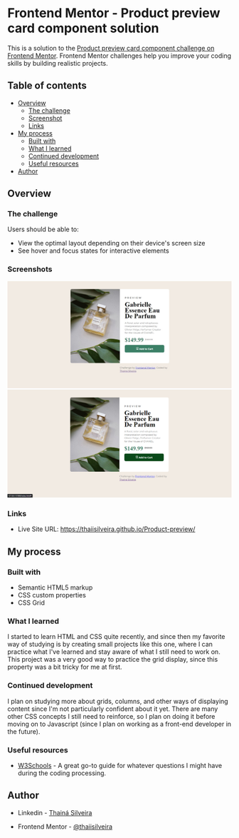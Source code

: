 # Frontend Mentor - Product preview card component solution

This is a solution to the [Product preview card component challenge on Frontend Mentor](https://www.frontendmentor.io/challenges/product-preview-card-component-GO7UmttRfa). Frontend Mentor challenges help you improve your coding skills by building realistic projects.

## Table of contents

- [Overview](#overview)
  - [The challenge](#the-challenge)
  - [Screenshot](#screenshot)
  - [Links](#links)
- [My process](#my-process)
  - [Built with](#built-with)
  - [What I learned](#what-i-learned)
  - [Continued development](#continued-development)
  - [Useful resources](#useful-resources)
- [Author](#author)

## Overview

### The challenge

Users should be able to:

- View the optimal layout depending on their device's screen size
- See hover and focus states for interactive elements

### Screenshots

![](./screenshots/Product_Preview.jpg)
![](./screenshots/Product_Preview2.jpg)

### Links

- Live Site URL: https://thaiisilveira.github.io/Product-preview/

## My process

### Built with

- Semantic HTML5 markup
- CSS custom properties
- CSS Grid

### What I learned

I started to learn HTML and CSS quite recently, and since then my favorite way of studying is by creating small projects like this one, where I can practice what I've learned and stay aware of what I still need to work on. This project was a very good way to practice the grid display, since this property was a bit tricky for me at first.

### Continued development

I plan on studying more about grids, columns, and other ways of displaying content since I'm not particularly confident about it yet. There are many other CSS concepts I still need to reinforce, so I plan on doing it before moving on to Javascript (since I plan on working as a front-end developer in the future).

### Useful resources

- [W3Schools](w3schools.com) - A great go-to guide for whatever questions I might have during the coding processing.

## Author

- Linkedin - [Thainá Silveira](https://www.linkedin.com/in/thain%C3%A1-alves-silveira-77197a190)

- Frontend Mentor - [@thaiisilveira](https://www.frontendmentor.io/profile/yourusername)
